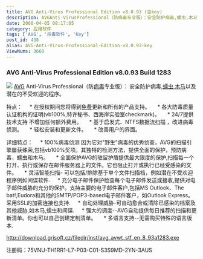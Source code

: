 ```yaml
---
title: AVG Anti-Virus Professional Edition v8.0.93 (含key)
description: AVGAnti-VirusProfessional（防病毒专业版）：安全防护病毒,蠕虫,木马以及潜在的不受欢迎的程序。特点：    *在授权期间您将得到免费更新和所有的产品支持。    *各大防毒质量认证机构的证明(vb100%,特许秘书、西海岸实验室checkmark)。    *24/7提供技术支持不增加任何额外费用。    *基于启发式、NTFS数据流扫描，改进病毒侦测。    *轻松安装和更新文件。    *改善用户的界面。
date: 2008-04-05 08:17:05
category: 应用软件
tags: ['AVG', '杀毒软件', 'Key']
post_id: 438
alias: AVG-Anti-Virus-Professional-Edition-v8.0.93-key
ViewNums: 3660
---
```

### AVG Anti-Virus Professional Edition v8.0.93 Build 1283

![](http://www.grisoft.com/stc/img/box_aav_mr_l.jpg)
[AVG](/tags/AVG) Anti-Virus Professional（防[病毒](http://www.virus-info.cn)专业版）： 安全防护病毒,[蠕虫](http://www.virus-info.cn/virus/Worm.html),[木马](http://www.virus-info.cn/virus/Trojan.html)以及潜在的不受欢迎的程序。

特点：
    * 在授权期间您将得到[免费](/tags/%E5%85%8D%E8%B4%B9%E7%BD%91%E7%BB%9C%E8%B5%84%E6%BA%90)更新和所有的产品支持。
    * 各大防毒质量认证机构的证明(vb100%,特许秘书、西海岸实验室checkmark)。
    * 24/7提供技术支持 不增加任何额外费用。
    * 基于启发式、NTFS数据流扫描 ，改进病毒侦测。
    * 轻松安装和更新文件。
    * 改善用户的界面。

详细特点：
    * 100%病毒侦测 因为它对"野生"病毒的优秀侦查，AVG的扫描引擎屡获殊荣,包括vb100%奖项。其独特的检测方法，提供全面的保护，预防病毒，蠕虫和木马。
    * 全面保护AVG的驻留护盾提供最大限度的保护,扫描每一个打开、执行或保存在邮件服务器上的文件。它也阻止打开或执行已经受感染的文件。
    * 灵活智能扫描- 可以包括/排除基于单个文件扫描档，例如潜在不受欢迎程序例如间谍软件.
    * 充分电子邮件保护检查每个电子邮件发送或接收,提供对电子邮件威胁的充分的保护。支持主要的电子邮件客户,包括MS Outlook、The bat!,Eudora和其他的SMTP/POP3-based电子邮件客户，如Outlook Express。采用SSL的加密连接也支持.
    * 自动处理威胁-可自动愈合或清除已感染的档案及其他威胁,如木马,蠕虫和间谍.
    * 强大的调度--AVG自动提供每日推荐的扫描和更新清单。你也可以自己创建定制清单。
    * 多语言支持--无需购买特殊的语言版本.

<http://download.grisoft.cz/filedir/inst/avg_avwt_stf_en_8_93a1283.exe>

注册码：75VNU-TH1RR1-L7-P03-C01-S3S9MD-2YN-3AUS

